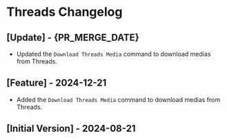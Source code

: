 # Threads Changelog

## [Update] - {PR_MERGE_DATE}

- Updated the `Download Threads Media` command to download medias from Threads.

## [Feature] - 2024-12-21

- Added the `Download Threads Media` command to download medias from Threads.

## [Initial Version] - 2024-08-21
